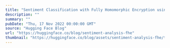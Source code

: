 ```yaml
---
title: "Sentiment Classification with Fully Homomorphic Encryption using Concrete ML"
description: ""
summary: ""
pubDate: "Thu, 17 Nov 2022 00:00:00 GMT"
source: "Hugging Face Blog"
url: "https://huggingface.co/blog/sentiment-analysis-fhe"
thumbnail: "https://huggingface.co/blog/assets/sentiment-analysis-fhe/thumbnail.png"
---
```


